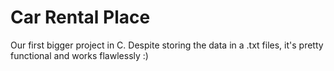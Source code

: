 # Car Rental Place

Our first bigger project in C. Despite storing the data in a .txt files, it's pretty functional and works flawlessly :)

